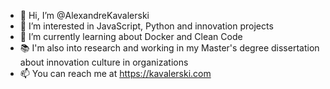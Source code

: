 - 👋 Hi, I’m @AlexandreKavalerski
- 👀 I’m interested in JavaScript, Python and innovation projects
- 🌱 I’m currently learning about Docker and Clean Code
- 📚 I'm also into research and working in my Master's degree dissertation about innovation culture in organizations
- 📫 You can reach me at https://kavalerski.com

<!---
AlexandreKavalerski/AlexandreKavalerski is a ✨ special ✨ repository because its `README.md` (this file) appears on your GitHub profile.
You can click the Preview link to take a look at your changes.
--->

